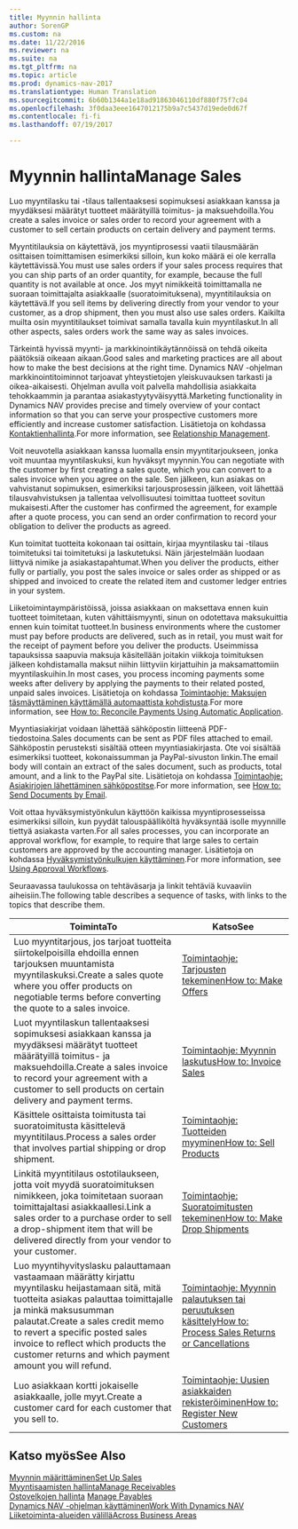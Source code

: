 ```yaml
---
title: Myynnin hallinta
author: SorenGP
ms.custom: na
ms.date: 11/22/2016
ms.reviewer: na
ms.suite: na
ms.tgt_pltfrm: na
ms.topic: article
ms.prod: dynamics-nav-2017
ms.translationtype: Human Translation
ms.sourcegitcommit: 6b60b1344a1e18ad91863046110df880f75f7c04
ms.openlocfilehash: 3f0daa3eee1647012175b9a7c5437d19ede0d67f
ms.contentlocale: fi-fi
ms.lasthandoff: 07/19/2017

---
```


# <a name="manage-sales"></a><span data-ttu-id="3673b-102">Myynnin hallinta</span><span class="sxs-lookup"><span data-stu-id="3673b-102">Manage Sales</span></span>
<span data-ttu-id="3673b-103">Luo myyntilasku tai -tilaus tallentaaksesi sopimuksesi asiakkaan kanssa ja myydäksesi määrätyt tuotteet määrätyillä toimitus- ja maksuehdoilla.</span><span class="sxs-lookup"><span data-stu-id="3673b-103">You create a sales invoice or sales order to record your agreement with a customer to sell certain products on certain delivery and payment terms.</span></span>

<span data-ttu-id="3673b-104">Myyntitilauksia on käytettävä, jos myyntiprosessi vaatii tilausmäärän osittaisen toimittamisen esimerkiksi silloin, kun koko määrä ei ole kerralla käytettävissä.</span><span class="sxs-lookup"><span data-stu-id="3673b-104">You must use sales orders if your sales process requires that you can ship parts of an order quantity, for example, because the full quantity is not available at once.</span></span> <span data-ttu-id="3673b-105">Jos myyt nimikkeitä toimittamalla ne suoraan toimittajalta asiakkaalle (suoratoimituksena), myyntitilauksia on käytettävä.</span><span class="sxs-lookup"><span data-stu-id="3673b-105">If you sell items by delivering directly from your vendor to your customer, as a drop shipment, then you must also use sales orders.</span></span> <span data-ttu-id="3673b-106">Kaikilta muilta osin myyntitilaukset toimivat samalla tavalla kuin myyntilaskut.</span><span class="sxs-lookup"><span data-stu-id="3673b-106">In all other aspects, sales orders work the same way as sales invoices.</span></span>  

<span data-ttu-id="3673b-107">Tärkeintä hyvissä myynti- ja markkinointikäytännöissä on tehdä oikeita päätöksiä oikeaan aikaan.</span><span class="sxs-lookup"><span data-stu-id="3673b-107">Good sales and marketing practices are all about how to make the best decisions at the right time.</span></span> <span data-ttu-id="3673b-108">Dynamics NAV -ohjelman markkinointitoiminnot tarjoavat yhteystietojen yleiskuvauksen tarkasti ja oikea-aikaisesti. Ohjelman avulla voit palvella mahdollisia asiakkaita tehokkaammin ja parantaa asiakastyytyväisyyttä.</span><span class="sxs-lookup"><span data-stu-id="3673b-108">Marketing functionality in Dynamics NAV provides precise and timely overview of your contact information so that you can serve your prospective customers more efficiently and increase customer satisfaction.</span></span> <span data-ttu-id="3673b-109">Lisätietoja on kohdassa [Kontaktienhallinta](marketing-relationship-management.md).</span><span class="sxs-lookup"><span data-stu-id="3673b-109">For more information, see [Relationship Management](marketing-relationship-management.md).</span></span>

<span data-ttu-id="3673b-110">Voit neuvotella asiakkaan kanssa luomalla ensin myyntitarjoukseen, jonka voit muuntaa myyntilaskuksi, kun hyväksyt myynnin.</span><span class="sxs-lookup"><span data-stu-id="3673b-110">You can negotiate with the customer by first creating a sales quote, which you can convert to a sales invoice when you agree on the sale.</span></span> <span data-ttu-id="3673b-111">Sen jälkeen, kun asiakas on vahvistanut sopimuksen, esimerkiksi tarjousprosessin jälkeen, voit lähettää tilausvahvistuksen ja tallentaa velvollisuutesi toimittaa tuotteet sovitun mukaisesti.</span><span class="sxs-lookup"><span data-stu-id="3673b-111">After the customer has confirmed the agreement, for example after a quote process, you can send an order confirmation to record your obligation to deliver the products as agreed.</span></span>

<span data-ttu-id="3673b-112">Kun toimitat tuotteita kokonaan tai osittain, kirjaa myyntilasku tai -tilaus toimitetuksi tai toimitetuksi ja laskutetuksi. Näin järjestelmään luodaan liittyvä nimike ja asiakastapahtumat.</span><span class="sxs-lookup"><span data-stu-id="3673b-112">When you deliver the products, either fully or partially, you post the sales invoice or sales order as shipped or as shipped and invoiced to create the related item and customer ledger entries in your system.</span></span>

<span data-ttu-id="3673b-113">Liiketoimintaympäristöissä, joissa asiakkaan on maksettava ennen kuin tuotteet toimitetaan, kuten vähittäismyynti, sinun on odotettava maksukuittia ennen kuin toimitat tuotteet.</span><span class="sxs-lookup"><span data-stu-id="3673b-113">In business environments where the customer must pay before products are delivered, such as in retail, you must wait for the receipt of payment before you deliver the products.</span></span> <span data-ttu-id="3673b-114">Useimmissa tapauksissa saapuvia maksuja käsitellään joitakin viikkoja toimituksen jälkeen kohdistamalla maksut niihin liittyviin kirjattuihin ja maksamattomiin myyntilaskuihin.</span><span class="sxs-lookup"><span data-stu-id="3673b-114">In most cases, you process incoming payments some weeks after delivery by applying the payments to their related posted, unpaid sales invoices.</span></span> <span data-ttu-id="3673b-115">Lisätietoja on kohdassa [Toimintaohje: Maksujen täsmäyttäminen käyttämällä automaattista kohdistusta](receivables-how-reconcile-payments-auto-application.md).</span><span class="sxs-lookup"><span data-stu-id="3673b-115">For more information, see [How to: Reconcile Payments Using Automatic Application](receivables-how-reconcile-payments-auto-application.md).</span></span>

<span data-ttu-id="3673b-116">Myyntiasiakirjat voidaan lähettää sähköpostin liitteenä PDF-tiedostoina.</span><span class="sxs-lookup"><span data-stu-id="3673b-116">Sales documents can be sent as PDF files attached to email.</span></span> <span data-ttu-id="3673b-117">Sähköpostin perusteksti sisältää otteen myyntiasiakirjasta. Ote voi sisältää esimerkiksi tuotteet, kokonaissumman ja PayPal-sivuston linkin.</span><span class="sxs-lookup"><span data-stu-id="3673b-117">The email body will contain an extract of the sales document, such as products, total amount, and a link to the PayPal site.</span></span> <span data-ttu-id="3673b-118">Lisätietoja on kohdassa [Toimintaohje: Asiakirjojen lähettäminen sähköpostitse](ui-how-send-documents-email.md).</span><span class="sxs-lookup"><span data-stu-id="3673b-118">For more information, see [How to: Send Documents by Email](ui-how-send-documents-email.md).</span></span>

<span data-ttu-id="3673b-119">Voit ottaa hyväksymistyönkulun käyttöön kaikissa myyntiprosesseissa esimerkiksi silloin, kun pyydät talouspäälliköltä hyväksyntää isolle myynnille tiettyä asiakasta varten.</span><span class="sxs-lookup"><span data-stu-id="3673b-119">For all sales processes, you can incorporate an approval workflow, for example, to require that large sales to certain customers are approved by the accounting manager.</span></span> <span data-ttu-id="3673b-120">Lisätietoja on kohdassa [Hyväksymistyönkulkujen käyttäminen](across-how-use-approval-workflows.md).</span><span class="sxs-lookup"><span data-stu-id="3673b-120">For more information, see [Using Approval Workflows](across-how-use-approval-workflows.md).</span></span>

<span data-ttu-id="3673b-121">Seuraavassa taulukossa on tehtäväsarja ja linkit tehtäviä kuvaaviin aiheisiin.</span><span class="sxs-lookup"><span data-stu-id="3673b-121">The following table describes a sequence of tasks, with links to the topics that describe them.</span></span>

|<span data-ttu-id="3673b-122">Toiminta</span><span class="sxs-lookup"><span data-stu-id="3673b-122">To</span></span> |<span data-ttu-id="3673b-123">Katso</span><span class="sxs-lookup"><span data-stu-id="3673b-123">See</span></span> |
|---|----|
|<span data-ttu-id="3673b-124">Luo myyntitarjous, jos tarjoat tuotteita siirtokelpoisilla ehdoilla ennen tarjouksen muuntamista myyntilaskuksi.</span><span class="sxs-lookup"><span data-stu-id="3673b-124">Create a sales quote where you offer products on negotiable terms before converting the quote to a sales invoice.</span></span>|[<span data-ttu-id="3673b-125">Toimintaohje: Tarjousten tekeminen</span><span class="sxs-lookup"><span data-stu-id="3673b-125">How to: Make Offers</span></span>](sales-how-make-offers.md)|
|<span data-ttu-id="3673b-126">Luot myyntilaskun tallentaaksesi sopimuksesi asiakkaan kanssa ja myydäksesi määrätyt tuotteet määrätyillä toimitus- ja maksuehdoilla.</span><span class="sxs-lookup"><span data-stu-id="3673b-126">Create a sales invoice to record your agreement with a customer to sell products on certain delivery and payment terms.</span></span>|[<span data-ttu-id="3673b-127">Toimintaohje: Myynnin laskutus</span><span class="sxs-lookup"><span data-stu-id="3673b-127">How to: Invoice Sales</span></span>](sales-how-invoice-sales.md)|
|<span data-ttu-id="3673b-128">Käsittele osittaista toimitusta tai suoratoimitusta käsittelevä myyntitilaus.</span><span class="sxs-lookup"><span data-stu-id="3673b-128">Process a sales order that involves partial shipping or drop shipment.</span></span>|[<span data-ttu-id="3673b-129">Toimintaohje: Tuotteiden myyminen</span><span class="sxs-lookup"><span data-stu-id="3673b-129">How to: Sell Products</span></span>](sales-how-sell-products.md)|
|<span data-ttu-id="3673b-130">Linkitä myyntitilaus ostotilaukseen, jotta voit myydä suoratoimituksen nimikkeen, joka toimitetaan suoraan toimittajaltasi asiakkaallesi.</span><span class="sxs-lookup"><span data-stu-id="3673b-130">Link a sales order to a purchase order to sell a drop-shipment item that will be delivered directly from your vendor to your customer.</span></span>|[<span data-ttu-id="3673b-131">Toimintaohje: Suoratoimitusten tekeminen</span><span class="sxs-lookup"><span data-stu-id="3673b-131">How to: Make Drop Shipments</span></span>](sales-how-drop-shipment.md)|
|<span data-ttu-id="3673b-132">Luo myyntihyvityslasku palauttamaan vastaamaan määrätty kirjattu myyntilasku heijastamaan sitä, mitä tuotteita asiakas palauttaa toimittajalle ja minkä maksusumman palautat.</span><span class="sxs-lookup"><span data-stu-id="3673b-132">Create a sales credit memo to revert a specific posted sales invoice to reflect which products the customer returns and which payment amount you will refund.</span></span>|[<span data-ttu-id="3673b-133">Toimintaohje: Myynnin palautuksen tai peruutuksen käsittely</span><span class="sxs-lookup"><span data-stu-id="3673b-133">How to: Process Sales Returns or Cancellations</span></span>](sales-how-process-sales-returns-cancellations.md)|
|<span data-ttu-id="3673b-134">Luo asiakkaan kortti jokaiselle asiakkaalle, jolle myyt.</span><span class="sxs-lookup"><span data-stu-id="3673b-134">Create a customer card for each customer that you sell to.</span></span>|[<span data-ttu-id="3673b-135">Toimintaohje: Uusien asiakkaiden rekisteröiminen</span><span class="sxs-lookup"><span data-stu-id="3673b-135">How to: Register New Customers</span></span>](sales-how-register-new-customers.md)|

## <a name="see-also"></a><span data-ttu-id="3673b-136">Katso myös</span><span class="sxs-lookup"><span data-stu-id="3673b-136">See Also</span></span>  
[<span data-ttu-id="3673b-137">Myynnin määrittäminen</span><span class="sxs-lookup"><span data-stu-id="3673b-137">Set Up Sales</span></span>](sales-setup-sales.md)  
[<span data-ttu-id="3673b-138">Myyntisaamisten hallinta</span><span class="sxs-lookup"><span data-stu-id="3673b-138">Manage Receivables</span></span>](receivables-manage-receivables.md)  
<span data-ttu-id="3673b-139">[Ostovelkojen hallinta](payables-manage-payables.MD)    </span><span class="sxs-lookup"><span data-stu-id="3673b-139">[Manage Payables](payables-manage-payables.MD)    </span></span>  
[<span data-ttu-id="3673b-140">Dynamics NAV -ohjelman käyttäminen</span><span class="sxs-lookup"><span data-stu-id="3673b-140">Work With Dynamics NAV</span></span>](ui-work-product.md)  
[<span data-ttu-id="3673b-141">Liiketoiminta-alueiden välillä</span><span class="sxs-lookup"><span data-stu-id="3673b-141">Across Business Areas</span></span>](ui-across-business-areas.md)

